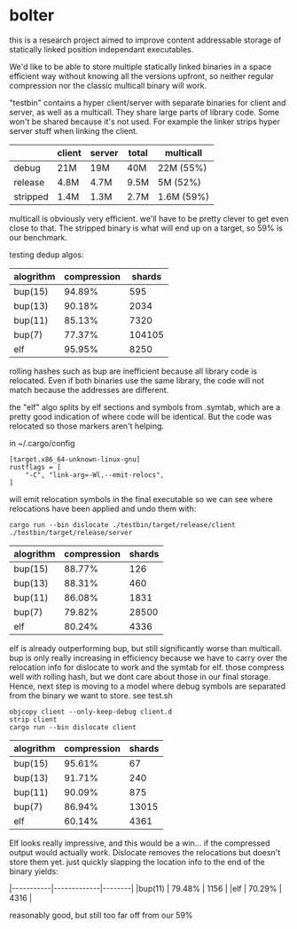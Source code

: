 bolter
======

this is a research project aimed to improve content addressable storage  of statically linked position
independant executables.

We'd like to be able to store multiple statically linked binaries in a space efficient way without
knowing all the versions upfront, so neither regular compression nor the classic multicall binary will work.

"testbin" contains a hyper client/server with separate binaries for client and server, as well as a multicall.
They share large parts of library code. Some won't be shared because it's not used.
For example the linker strips hyper server stuff when linking the client.


|          | client  | server  | total | multicall   |
|----------|---------|---------|-------|-------------|
| debug    | 21M     | 19M     | 40M   | 22M  (55%)  |
| release  | 4.8M    | 4.7M    | 9.5M  | 5M   (52%)  |
| stripped | 1.4M    | 1.3M    | 2.7M  | 1.6M (59%)  |

multicall is obviously very efficient. we'll have to be pretty clever to get even close to that.
The stripped binary is what will end up on a target, so 59% is our benchmark.

testing dedup algos:

| alogrithm | compression | shards |
|-----------|-------------|--------|
|bup(15)    | 94.89%      | 595    |
|bup(13)    | 90.18%      | 2034   |
|bup(11)    | 85.13%      | 7320   |
|bup(7)     | 77.37%      | 104105 |
|elf        | 95.95%      | 8250   |


rolling hashes such as bup are inefficient because all library code is relocated.
Even if both binaries use the same library, the code will not match because the addresses are different.

the "elf" algo splits by elf sections and symbols from .symtab,
which are a pretty good indication of where code will be identical.
But the code was relocated so those markers aren't helping.

in ~/.cargo/config
```
[target.x86_64-unknown-linux-gnu]
rustflags = [
    "-C", "link-arg=-Wl,--emit-relocs",
]
```

will emit relocation symbols in the final executable so we can see where relocations have been
applied and undo them with:

```
cargo run --bin dislocate ./testbin/target/release/client ./testbin/target/release/server
```

| alogrithm | compression | shards |
|-----------|-------------|--------|
|bup(15)    | 88.77%      | 126    |
|bup(13)    | 88.31%      | 460    |
|bup(11)    | 86.08%      | 1831   |
|bup(7)     | 79.82%      | 28500  |
|elf        | 80.24%      | 4336   |


elf is already outperforming bup, but still significantly worse than multicall.
bup is only really increasing in efficiency because we have to carry over the relocation info for dislocate
to work and the symtab for elf. those compress well with rolling hash, but we dont care about those in our
final storage.
Hence, next step is moving to a model where debug symbols are separated from the binary we want to store.
see test.sh

```
objcopy client --only-keep-debug client.d
strip client
cargo run --bin dislocate client
```

| alogrithm | compression | shards |
|-----------|-------------|--------|
|bup(15)    | 95.61%      | 67     |
|bup(13)    | 91.71%      | 240    |
|bup(11)    | 90.09%      | 875    |
|bup(7)     | 86.94%      | 13015  |
|elf        | 60.14%      | 4361   |


Elf looks really impressive, and this would be a win... if the compressed output would actually work.
Dislocate removes the relocations but doesn't store them yet.
just quickly slapping the location info to the end of the binary yields:

|-----------|-------------|--------|
|bup(11)    | 79.48%      | 1156   |
|elf        | 70.29%      | 4316   |

reasonably good, but still too far off from our 59%

